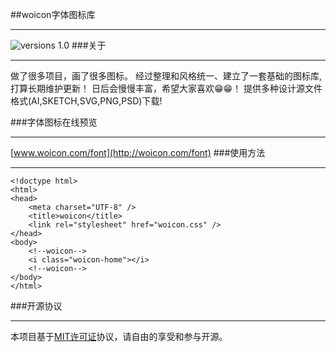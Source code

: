 ##woicon字体图标库

-------

![versions 1.0](https://img.shields.io/badge/versions-1.0-green.svg)
###关于

-------

做了很多项目，画了很多图标。
经过整理和风格统一、建立了一套基础的图标库,打算长期维护更新！
日后会慢慢丰富，希望大家喜欢😁😁！
提供多种设计源文件格式(AI,SKETCH,SVG,PNG,PSD)下载!

###字体图标在线预览

-------

[www.woicon.com/font](http://woicon.com/font)
###使用方法

-------

```
<!doctype html>
<html>
<head>
	<meta charset="UTF-8" />
	<title>woicon</title>
	<link rel="stylesheet" href="woicon.css" />
</head>
<body>
	<!--woicon-->
	<i class="woicon-home"></i>
	<!--woicon-->
</body>
</html>

```
###开源协议

-------

本项目基于[MIT许可证](https://zh.wikipedia.org/wiki/MIT%E8%A8%B1%E5%8F%AF%E8%AD%89)协议，请自由的享受和参与开源。
